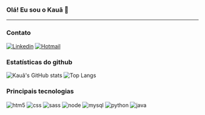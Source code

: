 ### Olá! Eu sou o Kauã 👋<br>
<hr>
<h3>Contato</h3>

[![Linkedin](https://img.shields.io/badge/LinkedIn-0077B5?style=for-the-badge&logo=linkedin&logoColor=white)](https://www.linkedin.com/in/kaua-valdevino/)
[![Hotmail](https://img.shields.io/badge/Microsoft_Outlook-0078D4?style=for-the-badge&logo=microsoft-outlook&logoColor=white)](mailto:kauasousa15_rj@hotmail.com)

<h3>Estatísticas do github</h3>

![Kauã's GitHub stats](https://github-readme-stats.vercel.app/api?username=kaua-sousaa&show_icons=true&theme=dracula)
![Top Langs](https://github-readme-stats.vercel.app/api/top-langs/?username=kaua-sousaa&layout=compact&theme=dracula)<br>

<h3>Principais tecnologias</h3>
<div style="display:inline-block">
  <img align='center' alt='htm5' src='https://img.shields.io/badge/HTML5-E34F26?style=for-the-badge&logo=html5&logoColor=white'/>
  <img align='center' alt='css' src='https://img.shields.io/badge/CSS3-1572B6?style=for-the-badge&logo=css3&logoColor=white'/>
  <img align='center' alt='sass' src='https://img.shields.io/badge/Sass-CC6699?style=for-the-badge&logo=sass&logoColor=white'/>
  <img align='center' alt='node' src='https://img.shields.io/badge/Node.js-43853D?style=for-the-badge&logo=node.js&logoColor=white'/>
  <img align='center' alt='mysql' src='https://img.shields.io/badge/MySQL-00000F?style=for-the-badge&logo=mysql&logoColor=white'/>
  <img align='center' alt='python' src='https://img.shields.io/badge/Python-3776AB?style=for-the-badge&logo=python&logoColor=white'/>
  <img align='center' alt='java' src='https://img.shields.io/badge/Java-ED8B00?style=for-the-badge&logo=openjdk&logoColor=white'/>
</div>
